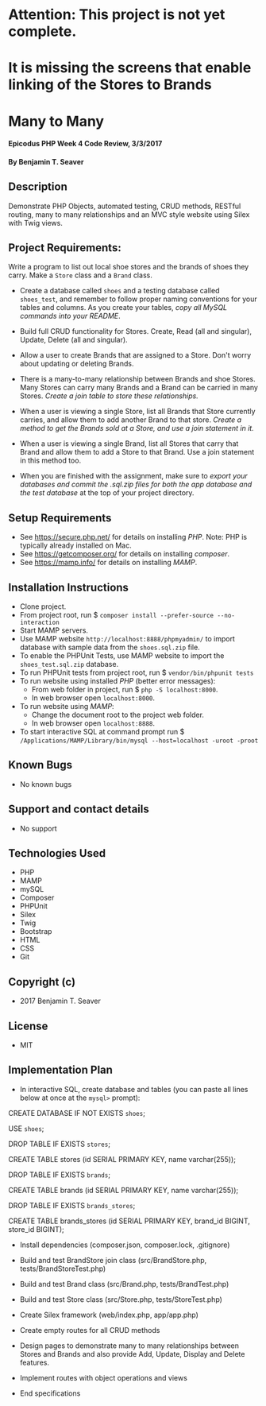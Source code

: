 # Attention: This project is not yet complete.
# It is missing the screens that enable linking of the Stores to Brands

# Many to Many

#### Epicodus PHP Week 4 Code Review, 3/3/2017

#### By Benjamin T. Seaver

## Description

Demonstrate PHP Objects, automated testing, CRUD methods, RESTful routing, many to many relationships and an MVC style website using Silex with Twig views.

## Project Requirements:
Write a program to list out local shoe stores and the brands of shoes they carry. Make a `Store` class and a `Brand` class.

* Create a database called `shoes` and a testing database called `shoes_test`, and remember to follow proper naming conventions for your tables and columns. As you create your tables, _copy all MySQL commands into your README_.

* Build full CRUD functionality for Stores. Create, Read (all and singular), Update, Delete (all and singular).

* Allow a user to create Brands that are assigned to a Store. Don't worry about updating or deleting Brands.

* There is a many-to-many relationship between Brands and shoe Stores. Many Stores can carry many Brands and a Brand can be carried in many Stores. _Create a join table to store these relationships._

* When a user is viewing a single Store, list all Brands that Store currently carries, and allow them to add another Brand to that store. _Create a method to get the Brands sold at a Store, and use a join statement in it._

* When a user is viewing a single Brand, list all Stores that carry that Brand and allow them to add a Store to that Brand. Use a join statement in this method too.

* When you are finished with the assignment, make sure to _export your databases and commit the .sql.zip files for both the app database and the test database_ at the top of your project directory.

## Setup Requirements
* See https://secure.php.net/ for details on installing _PHP_.  Note: PHP is typically already installed on Mac.
* See https://getcomposer.org/ for details on installing _composer_.
* See https://mamp.info/ for details on installing _MAMP_.

## Installation Instructions
* Clone project.
* From project root, run $ `composer install --prefer-source --no-interaction`
* Start MAMP servers.
* Use MAMP website `http://localhost:8888/phpmyadmin/` to import database with sample data from the `shoes.sql.zip` file.
* To enable the PHPUnit Tests, use MAMP website to import the `shoes_test.sql.zip` database.
* To run PHPUnit tests from project root, run $ `vendor/bin/phpunit tests`
* To run website using installed _PHP_ (better error messages):
    * From web folder in project, run $ `php -S localhost:8000`.
    * In web browser open `localhost:8000`.
* To run website using _MAMP_:
    * Change the document root to the project web folder.
    * In web browser open `localhost:8888`.
* To start interactive SQL at command prompt run $ `/Applications/MAMP/Library/bin/mysql --host=localhost -uroot -proot`

## Known Bugs
* No known bugs

## Support and contact details
* No support

## Technologies Used
* PHP
* MAMP
* mySQL
* Composer
* PHPUnit
* Silex
* Twig
* Bootstrap
* HTML
* CSS
* Git

## Copyright (c)
* 2017 Benjamin T. Seaver

## License
* MIT

## Implementation Plan

* In interactive SQL, create database and tables (you can paste all lines below at once at the `mysql>` prompt):

CREATE DATABASE IF NOT EXISTS `shoes`;

USE `shoes`;

DROP TABLE IF EXISTS `stores`;

CREATE TABLE stores (id SERIAL PRIMARY KEY, name varchar(255));

DROP TABLE IF EXISTS `brands`;

CREATE TABLE brands (id SERIAL PRIMARY KEY, name varchar(255));

DROP TABLE IF EXISTS `brands_stores`;

CREATE TABLE brands_stores (id SERIAL PRIMARY KEY, brand_id BIGINT, store_id BIGINT);


* Install dependencies (composer.json, composer.lock, .gitignore)
* Build and test BrandStore join class (src/BrandStore.php, tests/BrandStoreTest.php)
* Build and test Brand class (src/Brand.php, tests/BrandTest.php)
* Build and test Store class (src/Store.php, tests/StoreTest.php)
* Create Silex framework (web/index.php, app/app.php)
* Create empty routes for all CRUD methods
* Design pages to demonstrate many to many relationships between Stores and Brands and also provide Add, Update, Display and Delete features.
* Implement routes with object operations and views

* End specifications
